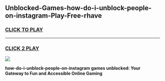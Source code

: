 
## Unblocked-Games-how-do-i-unblock-people-on-instagram-Play-Free-rhave
<h3>
<a href="https://premium76.site?title=how-do-i-unblock-people-on-instagram&ref=12A">CLICK TO PLAY</a></h3>
<hr>

<h3>
<a href="https://premium76.site?title=how-do-i-unblock-people-on-instagram&ref=12A">CLICK 2 PLAY</a>
  
</h3>

<a href="https://premium76.site?title=how-do-i-unblock-people-on-instagram&ref=12A"><img src="https://clearcache.store/games.png"></a>


**how-do-i-unblock-people-on-instagram games unblocked: Your Gateway to Fun and Accessible Online Gaming**

